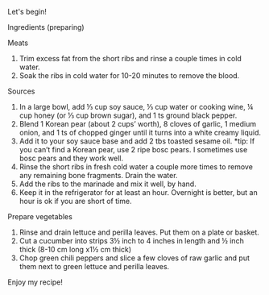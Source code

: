 Let's begin!

Ingredients (preparing)

Meats
1. Trim excess fat from the short ribs and rinse a couple times in cold water.
2. Soak the ribs in cold water for 10-20 minutes to remove the blood.

Sources
1. In a large bowl, add ⅓ cup soy sauce, ⅓ cup water or cooking wine, ¼ cup honey (or ⅓ cup brown sugar), and 1 ts ground black pepper.
2. Blend 1 Korean pear (about 2 cups’ worth), 8 cloves of garlic, 1 medium onion, and 1 ts of chopped ginger until it turns into a white creamy liquid.
3. Add it to your soy sauce base and add 2 tbs toasted sesame oil.
*tip: If you can’t find a Korean pear, use 2 ripe bosc pears. I sometimes use bosc pears and they work well.
4. Rinse the short ribs in fresh cold water a couple more times to remove any remaining bone fragments. Drain the water.
5. Add the ribs to the marinade and mix it well, by hand.
6. Keep it in the refrigerator for at least an hour. Overnight is better, but an hour is ok if you are short of time.

Prepare vegetables
1. Rinse and drain lettuce and perilla leaves. Put them on a plate or basket.
2. Cut a cucumber into strips 3½ inch to 4 inches in length and ½ inch thick (8-10 cm long x1½ cm thick)
3. Chop green chili peppers and slice a few cloves of raw garlic and put them next to green lettuce and perilla leaves.

Enjoy my recipe!